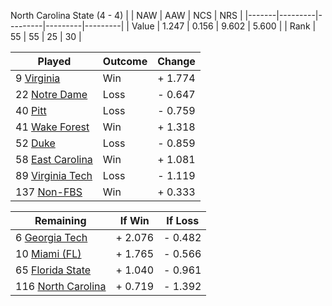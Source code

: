 North Carolina State (4 - 4)
|       |   NAW   |   AAW   |   NCS   |   NRS   |
|-------|---------|---------|---------|---------|
| Value |   1.247 |   0.156 |   9.602 |   5.600 |
| Rank  |      55 |      55 |      25 |      30 |

| Played                    | Outcome    |  Change  |
|---------------------------|------------|----------|
|   9 [Virginia              ](Virginia.md)| Win        | +  1.774 |
|  22 [Notre Dame            ](NotreDame.md)| Loss       | -  0.647 |
|  40 [Pitt                  ](Pitt.md)| Loss       | -  0.759 |
|  41 [Wake Forest           ](WakeForest.md)| Win        | +  1.318 |
|  52 [Duke                  ](Duke.md)| Loss       | -  0.859 |
|  58 [East Carolina         ](EastCarolina.md)| Win        | +  1.081 |
|  89 [Virginia Tech         ](VirginiaTech.md)| Loss       | -  1.119 |
| 137 [Non-FBS               ](NonFBS.md)| Win        | +  0.333 |

| Remaining                 |  If Win  |  If Loss |
|---------------------------|----------|----------|
|   6 [Georgia Tech          ](GeorgiaTech.md)| +  2.076 | -  0.482 |
|  10 [Miami (FL)            ](MiamiFL.md)| +  1.765 | -  0.566 |
|  65 [Florida State         ](FloridaState.md)| +  1.040 | -  0.961 |
| 116 [North Carolina        ](NorthCarolina.md)| +  0.719 | -  1.392 |

